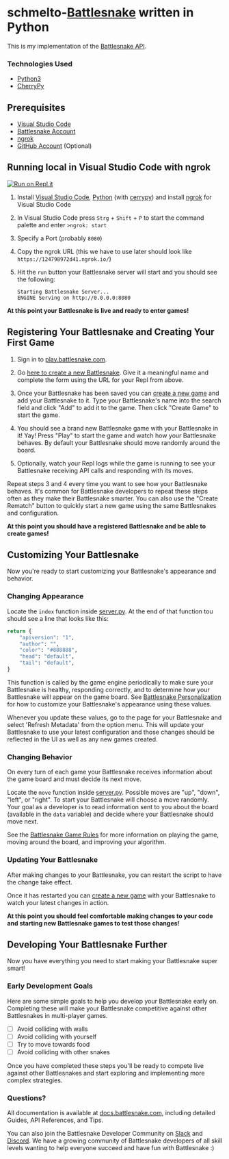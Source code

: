 # schmelto-[Battlesnake](http://play.battlesnake.com) written in Python

This is my implementation of the [Battlesnake API](https://docs.battlesnake.com/references/api).

### Technologies Used

* [Python3](https://www.python.org/)
* [CherryPy](https://cherrypy.org/)


## Prerequisites

* [Visual Studio Code](https://code.visualstudio.com/)
* [Battlesnake Account](https://play.battlesnake.com)
* [ngrok](https://marketplace.visualstudio.com/items?itemName=philnash.ngrok-for-vscode)
* [GitHub Account](https://github.com) (Optional)

## Running local in Visual Studio Code with ngrok

[![Run on Repl.it](https://repl.it/badge/github/BattlesnakeOfficial/starter-snake-python)](https://repl.it/github/BattlesnakeOfficial/starter-snake-python)

1. Install [Visual Studio Code](https://code.visualstudio.com/), [Python](https://www.python.org/) (with [cerrypy](https://cherrypy.org/)) and install [ngrok](https://marketplace.visualstudio.com/items?itemName=philnash.ngrok-for-vscode) for Visual Studio Code

2. In Visual Studio Code press `Strg` + `Shift` + `P` to start the command palette and enter `>ngrok: start`

3. Specify a Port (probably `8080`)

4. Copy the ngrok URL (this we have to use later should look like `https://124798972d41.ngrok.io/`)

5. Hit the `run` button your Battlesnake server will start and you should see the following:

    ```
    Starting Battlesnake Server...
    ENGINE Serving on http://0.0.0.0:8080
    ```

**At this point your Battlesnake is live and ready to enter games!**



## Registering Your Battlesnake and Creating Your First Game

1. Sign in to [play.battlesnake.com](https://play.battlesnake.com/login/).

2. Go [here to create a new Battlesnake](https://play.battlesnake.com/account/snakes/create/). Give it a meaningful name and complete the form using the URL for your Repl from above.

3. Once your Battlesnake has been saved you can [create a new game](https://play.battlesnake.com/account/games/create/) and add your Battlesnake to it. Type your Battlesnake's name into the search field and click "Add" to add it to the game. Then click "Create Game" to start the game.

4. You should see a brand new Battlesnake game with your Battlesnake in it! Yay! Press "Play" to start the game and watch how your Battlesnake behaves. By default your Battlesnake should move randomly around the board.

5. Optionally, watch your Repl logs while the game is running to see your Battlesnake receiving API calls and responding with its moves.

Repeat steps 3 and 4 every time you want to see how your Battlesnake behaves. It's common for Battlesnake developers to repeat these steps often as they make their Battlesnake smarter. You can also use the "Create Rematch" button to quickly start a new game using the same Battlesnakes and configuration.

**At this point you should have a registered Battlesnake and be able to create games!**



## Customizing Your Battlesnake

Now you're ready to start customizing your Battlesnake's appearance and behavior.

### Changing Appearance

Locate the `index` function inside [server.py](server.py#L15). At the end of that function tou should see a line that looks like this:

```python
return {
    "apiversion": "1",
    "author": "",
    "color": "#888888",
    "head": "default",
    "tail": "default",
}
```

This function is called by the game engine periodically to make sure your Battlesnake is healthy, responding correctly, and to determine how your Battlesnake will appear on the game board. See [Battlesnake Personalization](https://docs.battlesnake.com/references/personalization) for how to customize your Battlesnake's appearance using these values.

Whenever you update these values, go to the page for your Battlesnake and select 'Refresh Metadata' from the option menu. This will update your Battlesnake to use your latest configuration and those changes should be reflected in the UI as well as any new games created.

### Changing Behavior

On every turn of each game your Battlesnake receives information about the game board and must decide its next move.

Locate the `move` function inside [server.py](server.py#L37). Possible moves are "up", "down", "left", or "right". To start your Battlesnake will choose a move randomly. Your goal as a developer is to read information sent to you about the board (available in the `data` variable) and decide where your Battlesnake should move next.

See the [Battlesnake Game Rules](https://docs.battlesnake.com/references/rules) for more information on playing the game, moving around the board, and improving your algorithm.

### Updating Your Battlesnake

After making changes to your Battlesnake, you can restart the script to have the change take effect.

Once it has restarted you can [create a new game](https://play.battlesnake.com/account/games/create/) with your Battlesnake to watch your latest changes in action.

**At this point you should feel comfortable making changes to your code and starting new Battlesnake games to test those changes!**



## Developing Your Battlesnake Further

Now you have everything you need to start making your Battlesnake super smart!

### Early Development Goals

Here are some simple goals to help you develop your Battlesnake early on. Completing these will make your Battlesnake competitive against other Battlesnakes in multi-player games.

- [ ] Avoid colliding with walls
- [ ] Avoid colliding with yourself
- [ ] Try to move towards food
- [ ] Avoid colliding with other snakes

Once you have completed these steps you'll be ready to compete live against other Battlesnakes and start exploring and implementing more complex strategies.


<!-- ### Helpful Tips

* Keeping your Repl open in a second window while games are running is helpful for watching server activity and debugging any problems with your Battlesnake.

* You can use the Python [print function](https://docs.python.org/3.8/library/functions.html#print) to output information to your server logs. This is very useful for debugging logic in your code during Battlesnake games.

* Review the [Battlesnake API Docs](https://docs.battlesnake.com/references/api) to learn what information is provided with each command.

* When viewing a Battlesnake game you can pause playback and step forward/backward one frame at a time. If you review your logs at the same time, you can see what decision your Battlesnake made on each turn.
 -->


<!-- ## Joining a Battlesnake Arena

Once you've made your Battlesnake behave and survive on its own, you can enter it into the [Global Battlesnake Arena](https://play.battlesnake.com/arena/global) to see how it performs against other Battlesnakes worldwide.

Arenas will regularly create new games and rank Battlesnakes based on their results. They're a good way to get regular feedback on how well your Battlesnake is performing, and a fun way to track your progress as you develop your algorithm. -->



<!-- ## (Optional) Using a Cloud Provider

As your Battlesnake gets more complex, it might make sense to move it to a dedicated hosting provider such as Heroku or AWS. We suggest choosing a platform you're familiar with, or one you'd be interested in learning more about.

If you have questions or ideas, our developer community on [Slack](https://play.battlesnake.com/slack) and [Discord](https://play.battlesnake.com/discord) will be able to help out. -->


<!-- 
## (Optional) Running Your Battlesnake Locally

Eventually you might want to run your Battlesnake server locally for faster testing and debugging. You can do this by installing [Python](https://www.python.org/downloads/) and running:

```shell
python server.py
```

**Note:** You cannot create games on [play.battlesnake.com](https://play.battlesnake.com) using a locally running Battlesnake unless you install and use a port forwarding tool like [ngrok](https://ngrok.com/).


--- -->


### Questions?

All documentation is available at [docs.battlesnake.com](https://docs.battlesnake.com), including detailed Guides, API References, and Tips.

You can also join the Battlesnake Developer Community on [Slack](https://play.battlesnake.com/slack) and [Discord](https://play.battlesnake.com/discord). We have a growing community of Battlesnake developers of all skill levels wanting to help everyone succeed and have fun with Battlesnake :)
